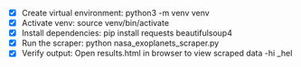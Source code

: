 - [x] Create virtual environment: python3 -m venv venv
- [x] Activate venv: source venv/bin/activate
- [x] Install dependencies: pip install requests beautifulsoup4
- [x] Run the scraper: python nasa_exoplanets_scraper.py
- [x] Verify output: Open results.html in browser to view scraped data
-hi
_hel
